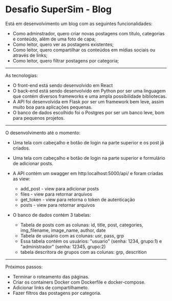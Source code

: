 # Desafio SuperSim - Blog

Está em desenvolvimento um blog com as seguintes funcionalidades:
- Como adminstrador, quero criar novas postagens com título, categorias e conteúdo, além de uma foto de capa;
- Como leitor, quero ver as postagens existentes;
- Como leitor, quero compartilhar os conteúdos em mídias sociais ou através de links;
- Como leitor, quero filtrar postagens por categoria;

------------------------------------------------------------------------------------

As tecnologias:
- O front-end está sendo desenvolvido em React
- O back-end está sendo desenvolvido em Python por ser uma linguagem que contém diversos frameworks e uma ampla possibilidade bibliotecas. 
- A API foi desenvolvida em Flask por ser um framework bem leve, assim muito boa para aplicações pequenas.
- O banco de dados escolhido foi o Postgres por ser um banco leve, bom para pequenos projetos.

-----------------------------------------------------------------------------------

O desenvolvimento até o momento:
- Uma tela com cabeçalho e botão de login na parte superior e os post já criados.
- Uma tela com cabeçalho e botão de login na parte superior e formulário de adicionar posts.

- A API contém um swagger em http:localhost:5000/api/ e foram criadas as view:
    - add_post - view para adicionar posts
    - files - view para retornar arquivos
    - get_token - view para retorna o token de autenticação
    - posts - view para retornar arquivos

- O banco de dados contém 3 tabelas:
    - Tabela de posts com as colunas: id, title, post, categories, img_filename, image_name, author, date
    - Tabela de usuário com as colunas: usr, pass, grp
    - Essa tabela contém os usuários: "usuario" (senha: 1234, grupo:1) e "administrador" (senha: 12345, grupo:2)
    - tabela descritora de grupos com as colunas: grp, descrition
    
 -----------------------------------------------------------------------------------

Próximos passos:
- Terminar o roteamento das páginas.
- Criar os containers Docker com Dockerfile e docker-compose.
- Adicionar links de compartilhameto.
- Fazer filtros das postagens por categoria.
